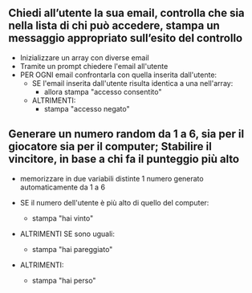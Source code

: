 ## Chiedi all’utente la sua email, controlla che sia nella lista di chi può accedere, stampa un messaggio appropriato sull’esito del controllo

- Inizializzare un array con diverse email 
- Tramite un prompt chiedere l'email all'utente
- PER OGNI email confrontarla con quella inserita dall'utente:
  - SE l'email inserita dall'utente risulta identica a una nell'array:
    - allora stampa "accesso consentito"
  - ALTRIMENTI:
    - stampa "accesso negato"


## Generare un numero random da 1 a 6, sia per il giocatore sia per il computer; Stabilire il vincitore, in base a chi fa il punteggio più alto

- memorizzare in due variabili distinte 1 numero generato automaticamente da 1 a 6

- SE il numero dell'utente è più alto di quello del computer:
  - stampa "hai vinto"
- ALTRIMENTI SE sono uguali:
  - stampa "hai pareggiato"
- ALTRIMENTI:
  - stampa "hai perso"